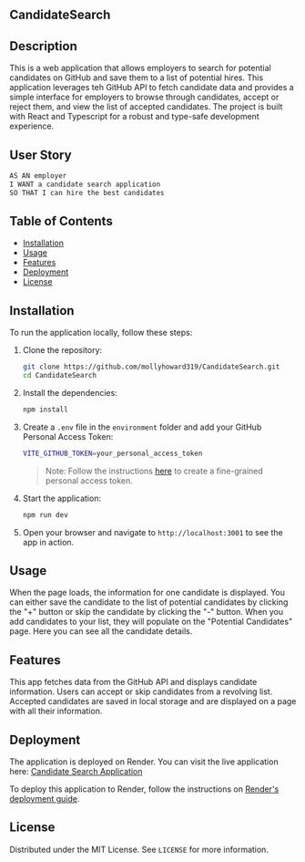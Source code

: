 ## CandidateSearch

## Description

This is a web application that allows employers to search for potential candidates on GitHub and save them to a list of potential hires. This application leverages teh GitHub API to fetch candidate data and provides a simple interface for employers to browse through candidates, accept or reject them, and view the list of accepted candidates. The project is built with React and Typescript for a robust and type-safe development experience.

## User Story

```md
AS AN employer  
I WANT a candidate search application  
SO THAT I can hire the best candidates  
```

## Table of Contents

- [Installation](#installation)
- [Usage](#usage)
- [Features](#features)
- [Deployment](#deployment)
- [License](#license)

## Installation

To run the application locally, follow these steps:

1. Clone the repository:

   ```bash
   git clone https://github.com/mollyhoward319/CandidateSearch.git
   cd CandidateSearch
   ```

2. Install the dependencies:

   ```bash
   npm install
   ```

3. Create a `.env` file in the `environment` folder and add your GitHub Personal Access Token:

   ```bash
   VITE_GITHUB_TOKEN=your_personal_access_token
   ```

   > Note: Follow the instructions [here](https://docs.github.com/en/authentication/keeping-your-account-and-data-secure/managing-your-personal-access-tokens#creating-a-fine-grained-personal-access-token) to create a fine-grained personal access token.

4. Start the application:

   ```bash
   npm run dev
   ```

5. Open your browser and navigate to `http://localhost:3001` to see the app in action.

## Usage

When the page loads, the information for one candidate is displayed. You can either save the candidate to the list of potential candidates by clicking the "+" button or skip the candidate by clicking the "-" button. When you add candidates to your list, they will populate on the "Potential Candidates" page. Here you can see all the candidate details. 


## Features

This app fetches data from the GitHub API and displays candidate information. Users can accept or skip candidates from a revolving list. Accepted candidates are saved in local storage and are displayed on a page with all their information. 

## Deployment

The application is deployed on Render. You can visit the live application here: [Candidate Search Application](https://candidatesearch.onrender.comv)

To deploy this application to Render, follow the instructions on [Render's deployment guide](https://coding-boot-camp.github.io/full-stack/render/render-deployment-guide).


## License

Distributed under the MIT License. See `LICENSE` for more information.